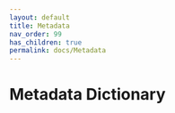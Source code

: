 ```yaml
---
layout: default
title: Metadata
nav_order: 99
has_children: true
permalink: docs/Metadata
---
```


# Metadata Dictionary